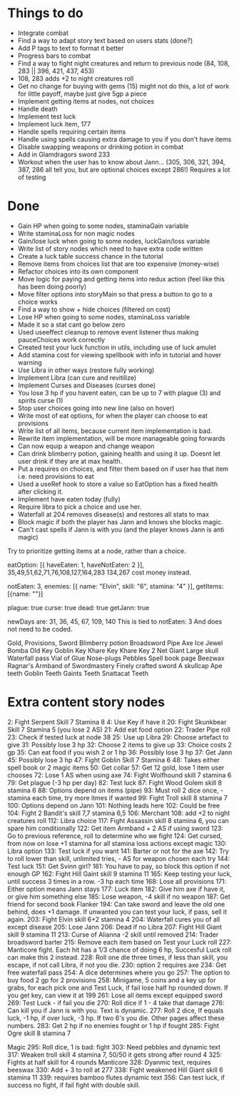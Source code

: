 # Things to do

<ul>
  <li>Integrate combat</li>
  <li>Find a way to adapt story text based on users stats (done?)</li>
  <li>Add P tags to text to format it better</li>
  <li>Progress bars to combat</li>
  <li>Find a way to fight night creatures and return to previous node (84, 108, 283 || 396, 421, 437, 453)</li>
  <li>108, 283 adds +2 to night creatures roll</li>
  <li>Get no change for buying with gems (15) might not do this, a lot of work for little payoff, maybe just give 5gp a piece</li>
  <li>Implement getting items at nodes, not choices</li>
  <li>Handle death</li>
  <li>Implement test luck</li>
  <li>Implement luck item, 177</li>
  <li>Handle spells requiring certain items</li>
  <li>Handle using spells causing extra damage to you if you don't have items</li>
  <li>Disable swapping weapons or drinking potion in combat</li>
  <li>Add in Glamdragors sword 233</li>
  <li>Workout when the user has to know about Jann... (305, 306, 321, 394, 387, 286 all tell you, but are optional choices except 286!) Requires a lot of testing</li>
</ul>

# Done

<ul>
  <li>Gain HP when going to some nodes, staminaGain variable</li>
  <li>Write staminaLoss for non magic nodes</li>
  <li>Gain/lose luck when going to some nodes, luckGain/loss variable</li>
  <li>Write list of story nodes which need to have extra code written</li>
  <li>Create a luck table success chance in the tutorial</li>
  <li>Remove items from choices list that are too expensive (money-wise)</li>
  <li>Refactor choices into its own component</li>
  <li>Move logic for paying and getting items into redux action (feel like this has been doing poorly)</li>
  <li>Move filter options into storyMain so that press a button to go to a choice works</li>
  <li>Find a way to show + hide choices (filtered on cost)</li>
  <li>Lose HP when going to some nodes, staminaLoss variable</li>
  <li>Made it so a stat cant go below zero</li>
  <li>Used useeffect cleanup to remove event listener thus making pauceChoices work correctly</li>
  <li>Created test your luck function in utils, including use of luck amulet</li>
  <li>Add stamina cost for viewing spellbook with info in tutorial and hover warning</li>
  <li>Use Libra in other ways (restore fully working)</li>
  <li>Implement Libra (can cure and revitilize)</li>
  <li>Implement Curses and Diseases (curses done)</li>
  <li>You lose 3 hp if you havent eaten, can be up to 7 with plague (3) and spirits curse (1)</li>
  <li>Stop user choices going into new line (also on hover)</li>
  <li>Write most of eat options, for when the player can choose to eat provisions</li>
  <li>Write list of all items, because current item implementation is bad.</li>
  <li>Rewrite item implementation, will be more manageable going forwards</li>
  <li>Can now equip a weapon and change weapon</li>
  <li>Can drink blimberry potion, gaining health and using it up. Doesnt let user drink if they are at max health.</li>
  <li>Put a requires on choices, and filter them based on if user has that item i.e. need provisions to eat</li>
  <li>Used a useRef hook to store a value so EatOption has a fixed health after clicking it.</li>
  <li>Implement have eaten today (fully)</li>
  <li>Require libra to pick a choice and use her.</li>
  <li>Waterfall at 204 removes disease(s) and restores all stats to max</li>
  <li>Block magic if both the player has Jann and knows she blocks magic.</li>
  <li>Can't cast spells if Jann is with you (and the player knows Jann is anti magic)</li>
</ul>

Try to prioritize getting items at a node, rather than a choice.

eatOption: [{ haveEaten: 1, haveNotEaten: 2 }],
35,49,51,62,71,76,108,127,164,283
134,267 cost money instead.

notEaten: 3,
enemies: [{ name: "Elvin", skill: "6", stamina: "4" }],
getItems: [{name: ""}]

plague: true
curse: true
dead: true
getJann: true

newDays are: 31, 36, 45, 67, 109, 140
This is tied to notEaten: 3
And does not need to be coded.

Gold,
Provisions,
Sword
Blimberry potion
Broadsword
Pipe
Axe
Ice Jewel
Bomba
Old Key
Goblin Key
Khare Key
Khare Key 2
Net Giant
Large skull
Waterfall pass
Vial of Glue
Nose-plugs
Pebbles
Spell book page
Beezwax
Ragnar's Armband of Swordmastery
Finely crafted sword
A skullcap
Ape teeth
Goblin Teeth
Gaints Teeth
Snattacat Teeth

# Extra content story nodes

2: Fight Serpent Skill 7 Stamina 8
4: Use Key if have it
20: Fight Skunkbear Skill 7 Stamina 5 (you lose 2 AS)
21: Add eat food option
22: Trader Pipe roll
23: Check if tested luck at node 38
25: Use up Libra
29: Choose artefact to give
31: Possibly lose 3 hp
32: Choose 2 items to give up
33: Choice costs 2 gp
35: Can eat food if you wish 2 or 1 hp
36: Possibly lose 3 hp
37: Get Jann
45: Possibly lose 3 hp
47: Fight Goblin Skill 7 Stamina 6
48: Takes either spell book or 2 magic items
50: Get collar
57: Get 12 gold, lose 1 item user chooses
72: Lose 1 AS when using axe
74: Fight Wolfhound skill 7 stamina 6
79: Get plague (-3 hp per day)
82: Test luck
87: Fight Wood Golem skill 8 stamina 6
88: Options depend on items (pipe)
93: Must roll 2 dice once, - stamina each time, try more itmes if wanted
99: Fight Troll skill 8 stamina 7
100: Options depend on Jann
101: Nothing leads here
102: Could be free
104: Fight 2 Bandit's skill 7,7 stamina 6,5
106: Merchant
108: add +2 to night creatures roll
112: Libra choice
117: Fight Assassin skill 8 stamina 6, you can spare him conditionally
122: Get item Armband + 2 AS if using sword
123: Go to previous reference, roll to determine who we fight
124: Get cursed, from now on lose +1 stamina for all stamina loss actions except magic
130: Libra option
133: Test luck if you want
141: Barter or not for the axe
142: Try to roll lower than skill, unlimited tries, - AS for weapon chosen each try
144: Test luck
151: Get Svinn girl?
161: You have to pay, so block this option if not enough GP
162: Fight Hill Gaint skill 9 stamina 11
165: Keep testing your luck, until success 3 times in a row. -3 hp each time
168: Lose all provisions
171: Either option means Jann stays
177: Luck item
182: Give him axe if have it, or give him something else
185: Lose weapon, -4 skill if no weapon
187: Get friend for second book Flanker
194: Can take sword and leave the old one behind, does +1 damage. If unwanted you can test your luck, if pass, sell it again.
203: Fight Elvin skill 6+2 stamina 4
204: Waterfall cures you of all except disease
205: Lose Jann
206: Dead if no Libra
207: Fight Hill Giant skill 9 stamina 11
213: Curse of Alianna -2 skill until removed
214: Trader broadsword barter
215: Remove each item based on Test your Luck roll
227: Manticore fight. Each hit has a 1/3 chance of doing 6 hp, Succesful Luck roll can make this 2 instead.
228: Roll one die three times, if less than skill, you escape, if not call Libra, if not you die.
230: option 2 requires axe
234: Get free waterfall pass
254: A dice determines where you go
257: The option to buy food 2 gp for 2 provisions
258: Minigame, 5 coins and a key up for grabs, for each pick one and Test Luck, if fail lose half hp rounded down. If you get key, can view it at 199
261: Lose all items except equipped sword
269: Test Luck - if fail you die
270: Roll dice if 1 - 4 take that damage
276: Can kill you if Jann is with you. Text is dynamic.
277: Roll 2 dice, If equals luck, -1 hp, if over luck, -3 hp. If two 6's you die. Other pages affect these numbers.
283: Get 2 hp if no enemies fought or 1 hp if fought
285: Fight Ogre skill 8 stamina 7

Magic
295: Roll dice, 1 is bad: fight
303: Need pebbles and dynamic text
317: Weaken troll skill 4 stamina 7, 50/50 it gets strong after round 4
325: Fights at half skill for 4 rounds Manticore
328: Dyanmic text, requires beeswax
330: Add + 3 to roll at 277
338: Fight weakened Hill Giant skill 6 stamina 11
339: requires bamboo flutes dynamic text
356: Can test luck, if success no fight, if fail fight with double skill.
